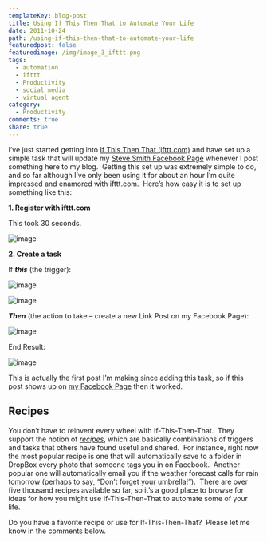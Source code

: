 ```yaml
---
templateKey: blog-post
title: Using If This Then That to Automate Your Life
date: 2011-10-24
path: /using-if-this-then-that-to-automate-your-life
featuredpost: false
featuredimage: /img/image_3_ifttt.png
tags:
  - automation
  - ifttt
  - Productivity
  - social media
  - virtual agent
category:
  - Productivity
comments: true
share: true
---
```


I’ve just started getting into [If This Then That (ifttt.com)](http://ifttt.com) and have set up a simple task that will update my [Steve Smith Facebook Page](https://www.facebook.com/StevenAndrewSmith) whenever I post something here to my blog.  Getting this set up was extremely simple to do, and so far although I’ve only been using it for about an hour I’m quite impressed and enamored with ifttt.com.  Here’s how easy it is to set up something like this:

**1\. Register with ifttt.com**

This took 30 seconds.

![image](/img/image_15_ifttt.png "image")

**2\. Create a task**

If **_this_** (the trigger):

![image](/img/image_3_ifttt.png "image")

![image](/img/image_6_ifttt.png "image")

**_Then_** (the action to take – create a new Link Post on my Facebook Page):

![image](/img/image_9_ifttt.png "image")

End Result:

![image](/img/image_12_ifttt.png "image")

This is actually the first post I’m making since adding this task, so if this post shows up on [my Facebook Page](https://www.facebook.com/StevenAndrewSmith) then it worked.

## Recipes

You don’t have to reinvent every wheel with If-This-Then-That.  They support the notion of _[recipes](http://ifttt.com/recipes)_, which are basically combinations of triggers and tasks that others have found useful and shared.  For instance, right now the most popular recipe is one that will automatically save to a folder in DropBox every photo that someone tags you in on Facebook.  Another popular one will automatically email you if the weather forecast calls for rain tomorrow (perhaps to say, “Don’t forget your umbrella!”).  There are over five thousand recipes available so far, so it’s a good place to browse for ideas for how you might use If-This-Then-That to automate some of your life.

Do you have a favorite recipe or use for If-This-Then-That?  Please let me know in the comments below.
